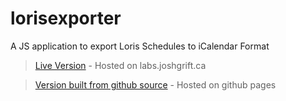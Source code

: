 # lorisexporter
A JS application to export Loris Schedules to iCalendar Format

> [Live Version](https://labs.joshgrift.ca/laurier-schedule/) - Hosted on labs.joshgrift.ca

> [Version built from github source](https://dotjersh.github.io/laurierscheduleexporter/) - Hosted on github pages
